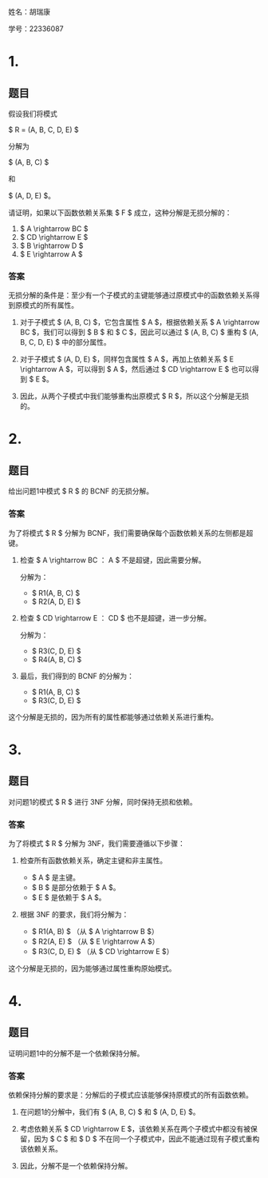 姓名：胡瑞康

学号：22336087

# 1.

## 题目

假设我们将模式

$ R = (A, B, C, D, E) $

分解为

$ (A, B, C) $

和

$ (A, D, E) $。

请证明，如果以下函数依赖关系集 $ F $ 成立，这种分解是无损分解的：

1. $ A \rightarrow BC $
2. $ CD \rightarrow E $
3. $ B \rightarrow D $
4. $ E \rightarrow A $

### 答案

无损分解的条件是：至少有一个子模式的主键能够通过原模式中的函数依赖关系得到原模式的所有属性。

1. 对于子模式 $ (A, B, C) $，它包含属性 $ A $，根据依赖关系 $ A \rightarrow BC $，我们可以得到 $ B $ 和 $ C $，因此可以通过 $ (A, B, C) $ 重构 $ (A, B, C, D, E) $ 中的部分属性。

2. 对于子模式 $ (A, D, E) $，同样包含属性 $ A $，再加上依赖关系 $ E \rightarrow A $，可以得到 $ A $，然后通过 $ CD \rightarrow E $ 也可以得到 $ E $。

3. 因此，从两个子模式中我们能够重构出原模式 $ R $，所以这个分解是无损的。

# 2.

## 题目

给出问题1中模式 $ R $ 的 BCNF 的无损分解。

### 答案

为了将模式 $ R $ 分解为 BCNF，我们需要确保每个函数依赖关系的左侧都是超键。

1. 检查 $ A \rightarrow BC $：$ A $ 不是超键，因此需要分解。

   分解为：
   - $ R1(A, B, C) $
   - $ R2(A, D, E) $

2. 检查 $ CD \rightarrow E $：$ CD $ 也不是超键，进一步分解。

   分解为：
   - $ R3(C, D, E) $
   - $ R4(A, B, C) $

3. 最后，我们得到的 BCNF 的分解为：
   - $ R1(A, B, C) $
   - $ R3(C, D, E) $

这个分解是无损的，因为所有的属性都能够通过依赖关系进行重构。

# 3.

## 题目

对问题1的模式 $ R $ 进行 3NF 分解，同时保持无损和依赖。

### 答案

为了将模式 $ R $ 分解为 3NF，我们需要遵循以下步骤：

1. 检查所有函数依赖关系，确定主键和非主属性。

   - $ A $ 是主键。
   - $ B $ 是部分依赖于 $ A $。
   - $ E $ 是依赖于 $ A $。

2. 根据 3NF 的要求，我们将分解为：
   - $ R1(A, B) $ （从 $ A \rightarrow B $）
   - $ R2(A, E) $ （从 $ E \rightarrow A $）
   - $ R3(C, D, E) $ （从 $ CD \rightarrow E $）

这个分解是无损的，因为能够通过属性重构原始模式。

# 4.

## 题目

证明问题1中的分解不是一个依赖保持分解。

### 答案

依赖保持分解的要求是：分解后的子模式应该能够保持原模式的所有函数依赖。

1. 在问题1的分解中，我们有 $ (A, B, C) $ 和 $ (A, D, E) $。

2. 考虑依赖关系 $ CD \rightarrow E $，该依赖关系在两个子模式中都没有被保留，因为 $ C $ 和 $ D $ 不在同一个子模式中，因此不能通过现有子模式重构该依赖关系。

3. 因此，分解不是一个依赖保持分解。

